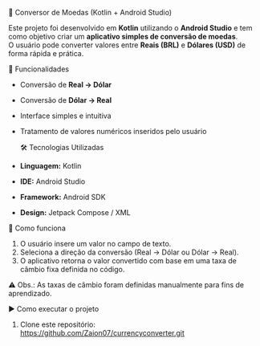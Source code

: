 💱 Conversor de Moedas (Kotlin + Android Studio)

Este projeto foi desenvolvido em **Kotlin** utilizando o **Android Studio** e tem como objetivo criar um **aplicativo simples de conversão de moedas**.  
O usuário pode converter valores entre **Reais (BRL)** e **Dólares (USD)** de forma rápida e prática.

🚀 Funcionalidades
- Conversão de **Real → Dólar**  
- Conversão de **Dólar → Real**  
- Interface simples e intuitiva  
- Tratamento de valores numéricos inseridos pelo usuário

  🛠️ Tecnologias Utilizadas
- **Linguagem:** Kotlin  
- **IDE:** Android Studio  
- **Framework:** Android SDK  
- **Design:** Jetpack Compose / XML

📱 Como funciona
1. O usuário insere um valor no campo de texto.  
2. Seleciona a direção da conversão (Real → Dólar ou Dólar → Real).  
3. O aplicativo retorna o valor convertido com base em uma taxa de câmbio fixa definida no código.  

⚠️ Obs.: As taxas de câmbio foram definidas manualmente para fins de aprendizado.  

▶️ Como executar o projeto
1. Clone este repositório:  
   https://github.com/Zaion07/currencyconverter.git

